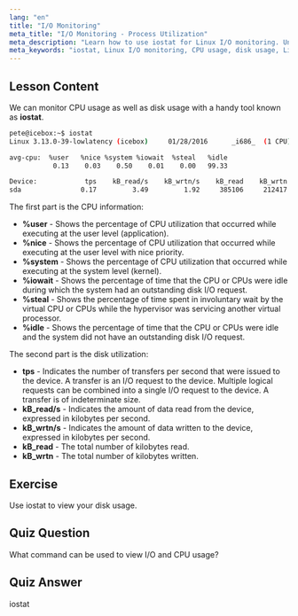 ```yaml
---
lang: "en"
title: "I/O Monitoring"
meta_title: "I/O Monitoring - Process Utilization"
meta_description: "Learn how to use iostat for Linux I/O monitoring. Understand CPU and disk usage metrics with this essential command. Improve system performance!"
meta_keywords: "iostat, Linux I/O monitoring, CPU usage, disk usage, Linux commands, beginner, tutorial, guide"
---
```


## Lesson Content

We can monitor CPU usage as well as disk usage with a handy tool known as **iostat**.

```bash
pete@icebox:~$ iostat
Linux 3.13.0-39-lowlatency (icebox)     01/28/2016      _i686_  (1 CPU)

avg-cpu:  %user   %nice %system %iowait  %steal   %idle
           0.13    0.03    0.50    0.01    0.00   99.33

Device:            tps    kB_read/s    kB_wrtn/s    kB_read    kB_wrtn
sda               0.17         3.49         1.92     385106     212417
```

The first part is the CPU information:

- **%user** - Shows the percentage of CPU utilization that occurred while executing at the user level (application).
- **%nice** - Shows the percentage of CPU utilization that occurred while executing at the user level with nice priority.
- **%system** - Shows the percentage of CPU utilization that occurred while executing at the system level (kernel).
- **%iowait** - Shows the percentage of time that the CPU or CPUs were idle during which the system had an outstanding disk I/O request.
- **%steal** - Shows the percentage of time spent in involuntary wait by the virtual CPU or CPUs while the hypervisor was servicing another virtual processor.
- **%idle** - Shows the percentage of time that the CPU or CPUs were idle and the system did not have an outstanding disk I/O request.

The second part is the disk utilization:

- **tps** - Indicates the number of transfers per second that were issued to the device. A transfer is an I/O request to the device. Multiple logical requests can be combined into a single I/O request to the device. A transfer is of indeterminate size.
- **kB_read/s** - Indicates the amount of data read from the device, expressed in kilobytes per second.
- **kB_wrtn/s** - Indicates the amount of data written to the device, expressed in kilobytes per second.
- **kB_read** - The total number of kilobytes read.
- **kB_wrtn** - The total number of kilobytes written.

## Exercise

Use iostat to view your disk usage.

## Quiz Question

What command can be used to view I/O and CPU usage?

## Quiz Answer

iostat
